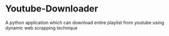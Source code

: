 # Youtube-Downloader
A python application which can download entire playlist from youtube using dynamic web scrapping technique
